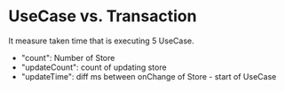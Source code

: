 # UseCase vs. Transaction

It measure taken time that is executing 5 UseCase.


- "count": Number of Store
- "updateCount": count of updating store
- "updateTime": diff ms between onChange of Store - start of UseCase
